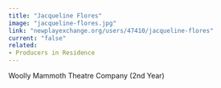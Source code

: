 ```yaml
---
title: "Jacqueline Flores"
image: "jacqueline-flores.jpg"
link: "newplayexchange.org/users/47410/jacqueline-flores"
current: "false"
related:
- Producers in Residence
---
```


Woolly Mammoth Theatre Company (2nd Year)

